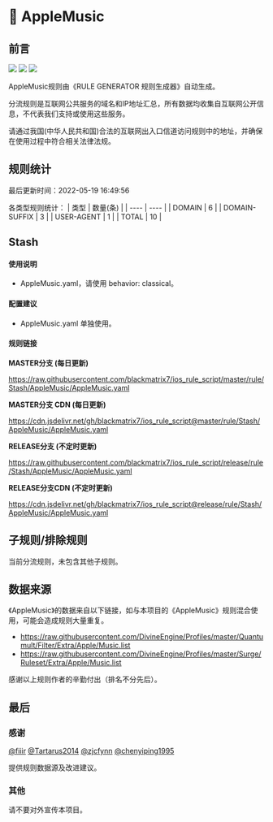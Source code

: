 # 🧸 AppleMusic

## 前言

![](https://shields.io/badge/-移除重复规则-ff69b4) ![](https://shields.io/badge/-DOMAIN与DOMAIN--SUFFIX合并-green) ![](https://shields.io/badge/-IP--CIDR(6)合并-blueviolet) 

AppleMusic规则由《RULE GENERATOR 规则生成器》自动生成。

分流规则是互联网公共服务的域名和IP地址汇总，所有数据均收集自互联网公开信息，不代表我们支持或使用这些服务。

请通过我国(中华人民共和国)合法的互联网出入口信道访问规则中的地址，并确保在使用过程中符合相关法律法规。

## 规则统计

最后更新时间：2022-05-19 16:49:56

各类型规则统计：
| 类型 | 数量(条)  | 
| ---- | ----  |
| DOMAIN | 6  | 
| DOMAIN-SUFFIX | 3  | 
| USER-AGENT | 1  | 
| TOTAL | 10  | 


## Stash 

#### 使用说明
- AppleMusic.yaml，请使用 behavior: classical。

#### 配置建议
- AppleMusic.yaml 单独使用。

#### 规则链接
**MASTER分支 (每日更新)**

https://raw.githubusercontent.com/blackmatrix7/ios_rule_script/master/rule/Stash/AppleMusic/AppleMusic.yaml

**MASTER分支 CDN (每日更新)**

https://cdn.jsdelivr.net/gh/blackmatrix7/ios_rule_script@master/rule/Stash/AppleMusic/AppleMusic.yaml

**RELEASE分支 (不定时更新)**

https://raw.githubusercontent.com/blackmatrix7/ios_rule_script/release/rule/Stash/AppleMusic/AppleMusic.yaml

**RELEASE分支CDN (不定时更新)**

https://cdn.jsdelivr.net/gh/blackmatrix7/ios_rule_script@release/rule/Stash/AppleMusic/AppleMusic.yaml

## 子规则/排除规则


当前分流规则，未包含其他子规则。

## 数据来源

《AppleMusic》的数据来自以下链接，如与本项目的《AppleMusic》规则混合使用，可能会造成规则大量重复。

- https://raw.githubusercontent.com/DivineEngine/Profiles/master/Quantumult/Filter/Extra/Apple/Music.list
- https://raw.githubusercontent.com/DivineEngine/Profiles/master/Surge/Ruleset/Extra/Apple/Music.list


感谢以上规则作者的辛勤付出（排名不分先后）。

## 最后

### 感谢

[@fiiir](https://github.com/fiiir) [@Tartarus2014](https://github.com/Tartarus2014) [@zjcfynn](https://github.com/zjcfynn) [@chenyiping1995](https://github.com/chenyiping1995) 

提供规则数据源及改进建议。

### 其他

请不要对外宣传本项目。